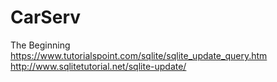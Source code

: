 # CarServ
The Beginning
https://www.tutorialspoint.com/sqlite/sqlite_update_query.htm
http://www.sqlitetutorial.net/sqlite-update/
